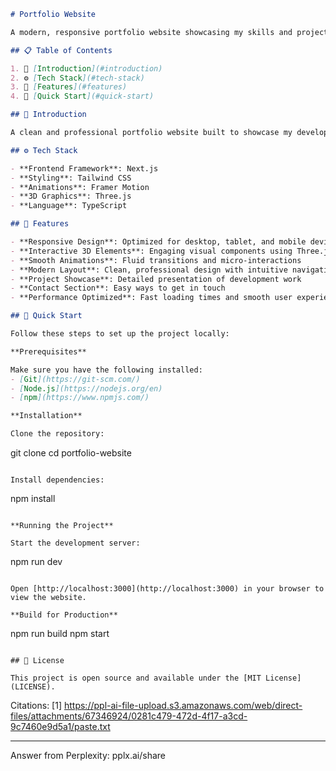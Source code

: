 ```markdown
# Portfolio Website

A modern, responsive portfolio website showcasing my skills and projects as a Flutter developer.

## 📋 Table of Contents

1. 🤖 [Introduction](#introduction)
2. ⚙️ [Tech Stack](#tech-stack)
3. 🔋 [Features](#features)
4. 🤸 [Quick Start](#quick-start)

## 🤖 Introduction

A clean and professional portfolio website built to showcase my development skills, projects, and experience. The site features modern design principles with smooth animations and responsive layouts that work seamlessly across all devices.

## ⚙️ Tech Stack

- **Frontend Framework**: Next.js
- **Styling**: Tailwind CSS
- **Animations**: Framer Motion
- **3D Graphics**: Three.js
- **Language**: TypeScript

## 🔋 Features

- **Responsive Design**: Optimized for desktop, tablet, and mobile devices
- **Interactive 3D Elements**: Engaging visual components using Three.js
- **Smooth Animations**: Fluid transitions and micro-interactions
- **Modern Layout**: Clean, professional design with intuitive navigation
- **Project Showcase**: Detailed presentation of development work
- **Contact Section**: Easy ways to get in touch
- **Performance Optimized**: Fast loading times and smooth user experience

## 🤸 Quick Start

Follow these steps to set up the project locally:

**Prerequisites**

Make sure you have the following installed:
- [Git](https://git-scm.com/)
- [Node.js](https://nodejs.org/en)
- [npm](https://www.npmjs.com/)

**Installation**

Clone the repository:
```
git clone 
cd portfolio-website
```

Install dependencies:
```
npm install
```

**Running the Project**

Start the development server:
```
npm run dev
```

Open [http://localhost:3000](http://localhost:3000) in your browser to view the website.

**Build for Production**

```
npm run build
npm start
```

## 📝 License

This project is open source and available under the [MIT License](LICENSE).
```

Citations:
[1] https://ppl-ai-file-upload.s3.amazonaws.com/web/direct-files/attachments/67346924/0281c479-472d-4f17-a3cd-9c7460e9d5a1/paste.txt

---
Answer from Perplexity: pplx.ai/share